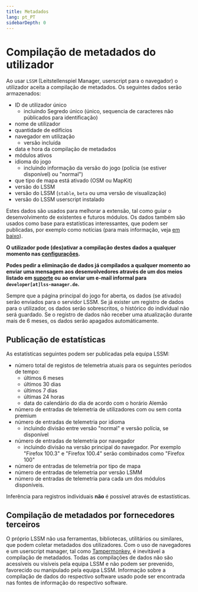 ```yaml
---
title: Metadados
lang: pt_PT
sidebarDepth: 0
---
```


# Compilação de metadados do utilizador

Ao usar `LSSM` (Leitstellenspiel Manager, userscript para o navegador) o utilizador aceita a compilação de metadados. Os seguintes dados serão armazenados:

* ID de utilizador único
    * incluindo Segredo único (único, sequencia de caracteres não públicados para identificação)
* nome de utilizador
* quantidade de edifícios
* navegador em utilização
    * versão incluída
* data e hora da compilação de metadados
* módulos ativos
* idioma do jogo
    * incluindo informação da versão do jogo (polícia (se estiver disponível) ou "normal")
* que tipo de mapa está ativado (OSM ou MapKit)
* versão do LSSM
* versão do LSSM (`stable`, `beta` ou uma versão de visualização)
* versão do LSSM userscript instalado

Estes dados são usados para melhorar a extensão, tal como guiar o desenvolvimento de existentes e futuros módulos.
Os dados também são usados como base para estatísticas interessantes, que podem ser publicadas, por exemplo como notícias (para mais informação, veja [em baixo](#Publicação-de-estatísticas)).

**O utilizador pode (des)ativar a compilação destes dados a qualquer momento nas [configurações][docs.settings].**

**Podes pedir a eliminação de dados já compilados a qualquer momento ao enviar uma mensagem aos desenvolvedores através de um dos meios listado em [suporte][docs.support] ou ao enviar um e-mail informal para `developer[at]lss-manager.de`.**

Sempre que a página principal do jogo for aberta, os dados (se ativado) serão enviados para o servidor LSSM.
Se já exister um registro de dados para o utilizador, os dados serão sobrescritos, o histórico do individual não será guardado.
Se o registro de dados não receber uma atualização durante mais de 6 meses, os dados serão apagados automáticamente.

## Publicação de estatísticas

As estatísticas seguintes podem ser publicadas pela equipa LSSM:

* número total de registos de telemetria atuais para os seguintes períodos de tempo:
    * últimos 6 meses
    * últimos 30 dias
    * últimos 7 dias
    * últimas 24 horas
    * data do calendário do dia de acordo com o horário Alemão
* número de entradas de telemetria de utilizadores com ou sem conta premium
* número de entradas de telemetria por idioma
    * incluindo divisão entre versão "normal" e versão polícia, se disponível
* número de entradas de telemetria por navegador
    * incluindo divisão na versão principal do navegador. Por exemplo "Firefox 100.3" e "Firefox 100.4" serão combinados como "Firefox 100" 
* número de entradas de telemetria por tipo de mapa
* número de entradas de telemetria por versão LSMM
* número de entradas de telemetria para cada um dos módulos disponíveis.

Inferência para registros individuais **não** é possível através de estastísticas.

## Compilação de metadados por fornecedores terceiros

O próprio LSSM não usa ferramentas, bibliotecas, utilitários ou similares, que podem coletar metadados dos utilizadores.
Com o uso de navegadores e um userscript manager, tal como [Tampermonkey][tampermonkey], é inevitável a compilação de metadados.
Todas as compilações de dados não são acessíveis ou visíveis pela equipa LSSM e não podem ser prevenido, favorecido ou manipulado pela equipa LSSM.
Informação sobre a compilação de dados do respectivo software usado pode ser encontrada nas fontes de informação do respectivo software.

<!-- ==START_FOOTER== Do NOT edit anything below this line! Any edits will be removed as content is auto generated! -->
[lssm.status]: https://status.lss-manager.de/
[lssm.discord]: https://discord.gg/RcTNjpB
[lssm.userscript]: https://v4.lss-manager.de/lssm-v4.user.js
[lssm.donations]: https://donate.lss-manager.de/
[docs]: https://docs.lss-manager.de/
[docs.home]: /pt_PT/
[docs.apps]: /pt_PT/apps.md
[docs.appstore]: /pt_PT/appstore.md
[docs.bugs]: /pt_PT/bugs.md
[docs.error_report]: /pt_PT/error_report.md
[docs.faq]: /pt_PT/faq.md
[docs.metadata]: /pt_PT/metadata.md
[docs.other]: /pt_PT/other.md
[docs.settings]: /pt_PT/settings.md
[docs.suggestions]: /pt_PT/suggestions.md
[docs.support]: /pt_PT/support.md
[games.self]: https://jogo-operador112.com
[tampermonkey]: https://tampermonkey.net/
[github]: https://github.com/LSS-Manager/LSSM-V.4
[github.issues]: https://github.com/LSS-Manager/LSSM-V.4/issues
[github.issues.open]: https://github.com/LSS-Manager/LSSM-V.4/issues?q=is%3Aissue+is%3Aopen+label%3Abug